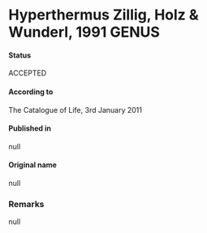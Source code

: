 # Hyperthermus Zillig, Holz & Wunderl, 1991 GENUS

#### Status
ACCEPTED

#### According to
The Catalogue of Life, 3rd January 2011

#### Published in
null

#### Original name
null

### Remarks
null